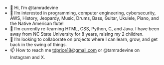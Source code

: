 - 👋 Hi, I’m @tamradevine
- 👀 I’m interested in programming, computer engineering, cybersecurity, AWS, History, Jeopardy, Music, Drums, Bass, Guitar, Ukulele, Piano, and the Native American flute!
- 🌱 I’m currently re-learning HTML, CSS, Python, C, and Java. I have been away from NC State University for 8 years, raising my 2 children.
- 💞️ I’m looking to collaborate on projects where I can learn, grow, and get back in the swing of things.
- 📫 How to reach me tdprice18@gmail.com or @tamradevine on Instagram and X. 

<!---
tamradevine/tamradevine is a ✨ special ✨ repository because its `README.md` (this file) appears on your GitHub profile.
You can click the Preview link to take a look at your changes.
--->
